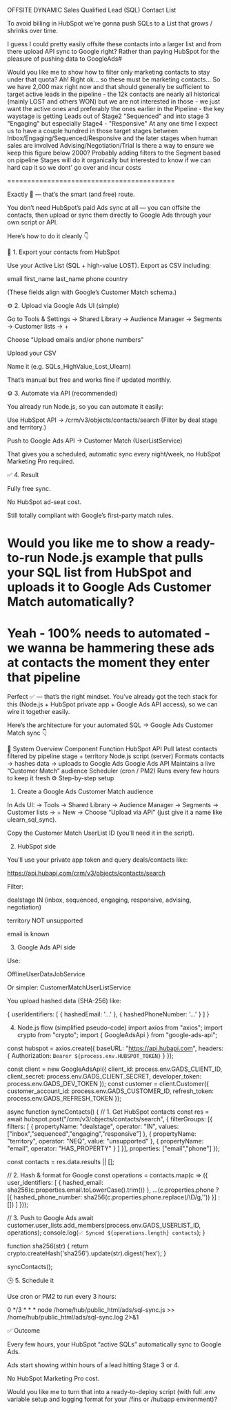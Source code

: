 OFFSITE DYNAMIC Sales Qualified Lead (SQL) Contact List 

To avoid billing in HubSpot we're gonna push SQLs to a List that grows / shrinks over time. 

I guess I could pretty easily offsite these contacts into a larger list and from there upload API sync to Google right? Rather than paying HubSpot for the pleasure of pushing data to GoogleAds#

Would you like me to show how to filter only marketing contacts to stay under that quota? Ah! Right ok... so these must be marketing contacts... So we have 2,000 max right now and that should generally be sufficient to target active leads in the pipeline - the 12k contacts are nearly all historical (mainly LOST and others WON) but we are not interested in those - we just want the active ones and preferably the ones earlier in the Pipeline - the key waystage is getting Leads out of Stage2 "Sequenced" and into stage 3 "Engaging" but especially Stage4 - "Responsive" At any one time I expect us to have a couple hundred in those target stages between Inbox/Engaging/Sequenced/Responsive and the later stages when human sales are involved Advising/Negotiation/Trial Is there a way to ensure we keep this figure below 2000? Probably adding filters to the Segment based on pipeline Stages will do it organically but interested to know if we can hard cap it so we dont' go over and incur costs


==========================================

Exactly 💯 — that’s the smart (and free) route.

You don’t need HubSpot’s paid Ads sync at all — you can offsite the contacts, then upload or sync them directly to Google Ads through your own script or API.

Here’s how to do it cleanly 👇

🧩 1. Export your contacts from HubSpot

Use your Active List (SQL + high-value LOST).
Export as CSV including:

email
first_name
last_name
phone
country


(These fields align with Google’s Customer Match schema.)

⚙️ 2. Upload via Google Ads UI (simple)

Go to Tools & Settings → Shared Library → Audience Manager → Segments → Customer lists → +

Choose “Upload emails and/or phone numbers”

Upload your CSV

Name it (e.g. SQLs_HighValue_Lost_Ulearn)

That’s manual but free and works fine if updated monthly.

⚙️ 3. Automate via API (recommended)

You already run Node.js, so you can automate it easily:

Use HubSpot API → /crm/v3/objects/contacts/search
(Filter by deal stage and territory.)

Push to Google Ads API → Customer Match (UserListService)

That gives you a scheduled, automatic sync every night/week, no HubSpot Marketing Pro required.

✅ 4. Result

Fully free sync.

No HubSpot ad-seat cost.

Still totally compliant with Google’s first-party match rules.

Would you like me to show a ready-to-run Node.js example that pulls your SQL list from HubSpot and uploads it to Google Ads Customer Match automatically?
=====================
Yeah - 100% needs to automated - we wanna be hammering these ads at contacts the moment they enter that pipeline 
=====================



Perfect ✅ — that’s the right mindset. You’ve already got the tech stack for this (Node.js + HubSpot private app + Google Ads API access), so we can wire it together easily.

Here’s the architecture for your automated SQL → Google Ads Customer Match sync 👇

🧩 System Overview
Component	Function
HubSpot API	Pull latest contacts filtered by pipeline stage + territory
Node.js script (server)	Formats contacts → hashes data → uploads to Google Ads
Google Ads API	Maintains a live “Customer Match” audience
Scheduler (cron / PM2)	Runs every few hours to keep it fresh
⚙️ Step-by-step setup
1. Create a Google Ads Customer Match audience

In Ads UI:
→ Tools → Shared Library → Audience Manager → Segments → Customer lists → + New
→ Choose “Upload via API” (just give it a name like ulearn_sql_sync).

Copy the Customer Match UserList ID (you’ll need it in the script).

2. HubSpot side

You’ll use your private app token and query deals/contacts like:

https://api.hubapi.com/crm/v3/objects/contacts/search


Filter:

dealstage IN (inbox, sequenced, engaging, responsive, advising, negotiation)

territory NOT unsupported

email is known

3. Google Ads API side

Use:

OfflineUserDataJobService

Or simpler: CustomerMatchUserListService

You upload hashed data (SHA-256) like:

{
  userIdentifiers: [
    { hashedEmail: '...' },
    { hashedPhoneNumber: '...' }
  ]
}

4. Node.js flow (simplified pseudo-code)
import axios from "axios";
import crypto from "crypto";
import { GoogleAdsApi } from "google-ads-api";

const hubspot = axios.create({
  baseURL: "https://api.hubapi.com",
  headers: { Authorization: `Bearer ${process.env.HUBSPOT_TOKEN}` }
});

const client = new GoogleAdsApi({
  client_id: process.env.GADS_CLIENT_ID,
  client_secret: process.env.GADS_CLIENT_SECRET,
  developer_token: process.env.GADS_DEV_TOKEN
});
const customer = client.Customer({
  customer_account_id: process.env.GADS_CUSTOMER_ID,
  refresh_token: process.env.GADS_REFRESH_TOKEN
});

async function syncContacts() {
  // 1. Get HubSpot contacts
  const res = await hubspot.post("/crm/v3/objects/contacts/search", {
    filterGroups: [{
      filters: [
        { propertyName: "dealstage", operator: "IN", values: ["inbox","sequenced","engaging","responsive"] },
        { propertyName: "territory", operator: "NEQ", value: "unsupported" },
        { propertyName: "email", operator: "HAS_PROPERTY" }
      ]
    }],
    properties: ["email","phone"]
  });

  const contacts = res.data.results || [];

  // 2. Hash & format for Google
  const operations = contacts.map(c => ({
    user_identifiers: [
      { hashed_email: sha256(c.properties.email.toLowerCase().trim()) },
      ...(c.properties.phone ? [{ hashed_phone_number: sha256(c.properties.phone.replace(/\D/g,'')) }] : [])
    ]
  }));

  // 3. Push to Google Ads
  await customer.user_lists.add_members(process.env.GADS_USERLIST_ID, operations);
  console.log(`✅ Synced ${operations.length} contacts`);
}

function sha256(str) {
  return crypto.createHash('sha256').update(str).digest('hex');
}

syncContacts();

🕒 5. Schedule it

Use cron or PM2 to run every 3 hours:

0 */3 * * * node /home/hub/public_html/ads/sql-sync.js >> /home/hub/public_html/ads/sql-sync.log 2>&1

✅ Outcome

Every few hours, your HubSpot “active SQLs” automatically sync to Google Ads.

Ads start showing within hours of a lead hitting Stage 3 or 4.

No HubSpot Marketing Pro cost.

Would you like me to turn that into a ready-to-deploy script (with full .env variable setup and logging format for your /fins or /hubapp environment)?
